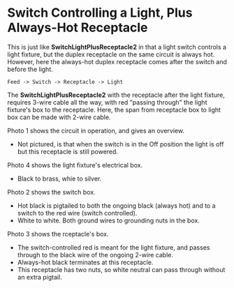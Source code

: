 # Switch Controlling a Light, Plus Always-Hot Receptacle

This is just like **SwitchLightPlusReceptacle2** in that a light switch controls a light fixture, but the duplex receptacle on the same circuit is always hot. However, here the always-hot duplex receptacle comes after the switch and before the light.

`Feed -> Switch -> Receptacle -> Light`

The **SwitchLightPlusReceptacle2** with the receptacle after the light fixture, requires 3-wire cable all the way, with red "passing through" the light fixture's box to the receptacle. Here, the span from receptacle box to light box can be made with 2-wire cable.

Photo 1 shows the circuit in operation, and gives an overview.
  * Not pictured, is that when the switch is in the Off position the light is off but this receptacle is still powered.

Photo 4 shows the light fixture's electrical box.
  * Black to brass, whie to silver.

Photo 2 shows the switch box.
  * Hot black is pigtailed to both the ongoing black (always hot) and to a switch to the red wire (switch controlled).
  * White to white. Both ground wires to grounding nuts in the box.

Photo 3 shows the rceptacle's box.
  * The switch-controlled red is meant for the light fixture, and passes through to the black wire of the ongoing 2-wire cable.
  * Always-hot black terminates at this receptacle.
  * This receptacle has two nuts, so white neutral can pass through without an extra pigtail.
